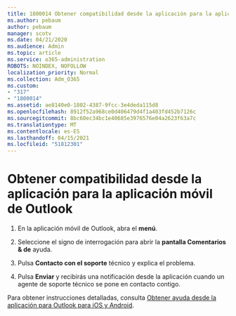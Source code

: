 ```yaml
---
title: 1800014 Obtener compatibilidad desde la aplicación para la aplicación móvil de Outlook
ms.author: pebaum
author: pebaum
manager: scotv
ms.date: 04/21/2020
ms.audience: Admin
ms.topic: article
ms.service: o365-administration
ROBOTS: NOINDEX, NOFOLLOW
localization_priority: Normal
ms.collection: Adm_O365
ms.custom:
- "317"
- "1800014"
ms.assetid: ae8140e0-1802-4387-9fcc-3e4deda115d8
ms.openlocfilehash: 8912f52a968ce0d406479d4f1a403fd452b7126c
ms.sourcegitcommit: 8bc60ec34bc1e40685e3976576e04a2623f63a7c
ms.translationtype: MT
ms.contentlocale: es-ES
ms.lasthandoff: 04/15/2021
ms.locfileid: "51812301"
---
```

# <a name="get-in-app-support-for-the-outlook-mobile-app"></a>Obtener compatibilidad desde la aplicación para la aplicación móvil de Outlook

1. En la aplicación móvil de Outlook, abra el **menú**.

2. Seleccione el signo de interrogación para abrir la **pantalla Comentarios &amp; de** ayuda.

3. Pulsa **Contacto con el soporte** técnico y explica el problema.

4. Pulsa **Enviar** y recibirás una notificación desde la aplicación cuando un agente de soporte técnico se pone en contacto contigo.

Para obtener instrucciones detalladas, consulta [Obtener ayuda desde la aplicación para Outlook para iOS y Android](https://support.office.com/article/218a22d1-9fa5-4889-b689-de1c63493243.aspx#ID0EAABAAA=Contact_Support).

